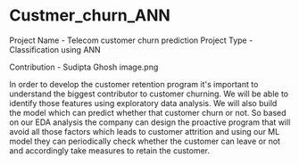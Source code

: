 # Custmer_churn_ANN

Project Name - Telecom customer churn prediction
Project Type - Classification using ANN

Contribution - Sudipta Ghosh
image.png

 In order to develop the customer retention program it's important to understand the biggest contributor to customer churning. We will be able to identify those features using exploratory data analysis. We will also build the model which can predict whether that customer churn or not. So based on our EDA analysis the company can design the proactive program that will avoid all those factors which leads to customer attrition and using our ML model they can periodically check whether the customer can leave or not and accordingly take measures to retain the customer.
